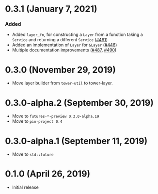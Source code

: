 # 0.3.1 (January 7, 2021)

### Added

- Added `layer_fn`, for constructing a `Layer` from a function taking
  a `Service` and returning a different `Service` ([#491])
- Added an implementation of `Layer` for `&Layer` ([#446])
- Multiple documentation improvements ([#487], [#490])

[#491]: https://github.com/tower-rs/tower/pull/491
[#446]: https://github.com/tower-rs/tower/pull/446
[#487]: https://github.com/tower-rs/tower/pull/487
[#490]: https://github.com/tower-rs/tower/pull/490
# 0.3.0 (November 29, 2019)

- Move layer builder from `tower-util` to tower-layer.

# 0.3.0-alpha.2 (September 30, 2019)

- Move to `futures-*-preview 0.3.0-alpha.19`
- Move to `pin-project 0.4`

# 0.3.0-alpha.1 (September 11, 2019)

- Move to `std::future`

# 0.1.0 (April 26, 2019)

- Initial release
